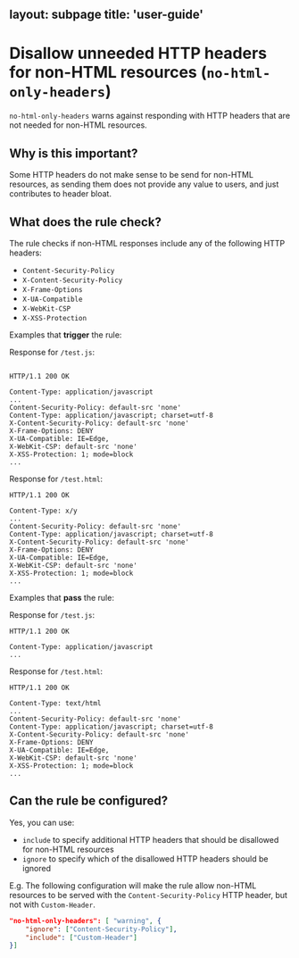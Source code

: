 layout: subpage
title: 'user-guide'
---
# Disallow unneeded HTTP headers for non-HTML resources (`no-html-only-headers`)

`no-html-only-headers` warns against responding with HTTP headers that
are not needed for non-HTML resources.


## Why is this important?

Some HTTP headers do not make sense to be send for non-HTML
resources, as sending them does not provide any value to users,
and just contributes to header bloat.


## What does the rule check?

The rule checks if non-HTML responses include any of the following
HTTP headers:

* `Content-Security-Policy`
* `X-Content-Security-Policy`
* `X-Frame-Options`
* `X-UA-Compatible`
* `X-WebKit-CSP`
* `X-XSS-Protection`

Examples that **trigger** the rule:

Response for `/test.js`:

```text

HTTP/1.1 200 OK

Content-Type: application/javascript
...
Content-Security-Policy: default-src 'none'
Content-Type: application/javascript; charset=utf-8
X-Content-Security-Policy: default-src 'none'
X-Frame-Options: DENY
X-UA-Compatible: IE=Edge,
X-WebKit-CSP: default-src 'none'
X-XSS-Protection: 1; mode=block
...
```

Response for `/test.html`:

```text
HTTP/1.1 200 OK

Content-Type: x/y
...
Content-Security-Policy: default-src 'none'
Content-Type: application/javascript; charset=utf-8
X-Content-Security-Policy: default-src 'none'
X-Frame-Options: DENY
X-UA-Compatible: IE=Edge,
X-WebKit-CSP: default-src 'none'
X-XSS-Protection: 1; mode=block
...
```

Examples that **pass** the rule:

Response for `/test.js`:

```text
HTTP/1.1 200 OK

Content-Type: application/javascript
...
```

Response for `/test.html`:

```text
HTTP/1.1 200 OK

Content-Type: text/html
...
Content-Security-Policy: default-src 'none'
Content-Type: application/javascript; charset=utf-8
X-Content-Security-Policy: default-src 'none'
X-Frame-Options: DENY
X-UA-Compatible: IE=Edge,
X-WebKit-CSP: default-src 'none'
X-XSS-Protection: 1; mode=block
...
```


## Can the rule be configured?

Yes, you can use:

  * `include` to specify additional HTTP headers that should
    be disallowed for non-HTML resources
  * `ignore` to specify which of the disallowed HTTP headers
    should be ignored

E.g. The following configuration will make the rule allow non-HTML
resources to be served with the `Content-Security-Policy` HTTP header,
but not with `Custom-Header`.

```json
"no-html-only-headers": [ "warning", {
    "ignore": ["Content-Security-Policy"],
    "include": ["Custom-Header"]
}]
```
